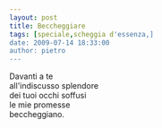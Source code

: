 ```yaml
---
layout: post
title: Beccheggiare
tags: [speciale,scheggia d'essenza,]
date: 2009-07-14 18:33:00
author: pietro
---
```

Davanti a te<br/>all'indiscusso splendore<br/>dei tuoi occhi soffusi<br/>le mie promesse<br/>beccheggiano.
